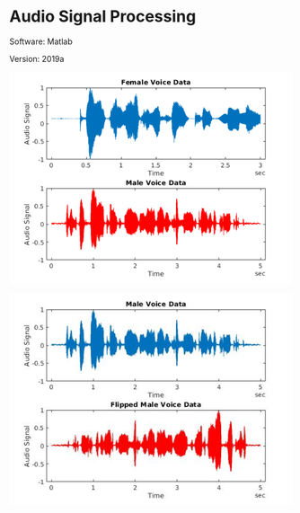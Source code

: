 # Audio Signal Processing

Software: Matlab

Version: 2019a

![Audio Output](audio_plot.png)

![Flipped Audio Signal](flipped_audio.jpg)
